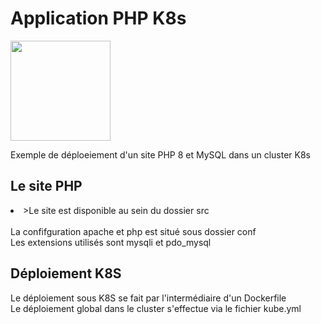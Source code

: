 <h1>Application PHP K8s</h1>
<img src="https://upload.wikimedia.org/wikipedia/commons/thumb/2/27/PHP-logo.svg/2560px-PHP-logo.svg.png" height=160px>
<p>
Exemple de déploeiement d'un site PHP 8 et MySQL dans un cluster K8s<br>
</p>
<h2>Le site PHP</h2>
<p>
<li>>Le site est disponible au sein du dossier src</li><br>
La confifguration apache et php est situé sous dossier conf<br>
Les extensions utilisés sont mysqli et pdo_mysql<br>
</p>
<h2>Déploiement K8S</h2>
<p>
Le déploiement sous K8S se fait par l'intermédiaire d'un Dockerfile<br>
Le déploiement global dans le cluster s'effectue via le fichier kube.yml
</p>

 
 
